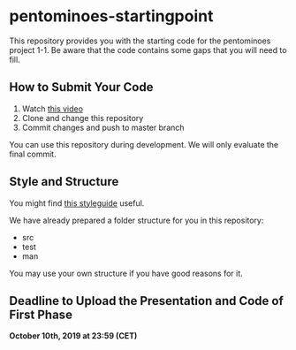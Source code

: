 # pentominoes-startingpoint

This repository provides you with the starting code for the pentominoes project 1-1. 
Be aware that the code contains some gaps that you will need to fill. 

## How to Submit Your Code

1. Watch [this video](https://youtu.be/-52quDR2QSc) 
2. Clone and change this repository
3. Commit changes and push to master branch

You can use this repository during development. We will only evaluate the final commit.

## Style and Structure

You might find [this styleguide](https://google.github.io/styleguide/javaguide.html) useful. 

We have already prepared a folder structure for you in this repository:

* src
* test
* man

You may use your own structure if you have good reasons for it.

## Deadline to Upload the Presentation and Code of First Phase

**October 10th, 2019 at 23:59 (CET)**
